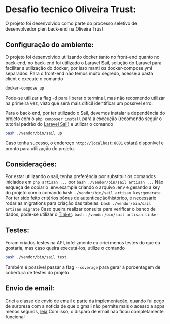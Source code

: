 # Desafio tecnico Oliveira Trust:
O projeto foi desenvolvido como parte do processo seletivo de desenvolvedor plen back-end na Oliveira Trust

## Configuração do ambiente:
O projeto foi desenvolvido utilizando docker tanto no front-end quanto no back-end, no back-end foi utilizado o Laravel Sail, solução do Laravel para facilitar a utilização do docker, por isso manti os docker-compose.yml separados.
Para o front-end não temos muito segredo, acesse a pasta client e execute o comando 
```bash
docker-compose up
```
Pode-se utilizar a flag -d para liberar o terminal, mas não recomendo utilizar na primeira vez, visto que será mais difícil identificar um possível erro.

Para o back-end, por ter utilizado o Sail, devemos instalar a dependência do projeto com o `php composer install` para a execução (recomendo seguir o tutorial padrão do [Laravel Sail](https://laravel.com/docs/9.x/sail#introduction)) e utilizar o comando
```bash
bash ./vendor/bin/sail up
```

Caso tenha sucesso, o endereço `http://localhost:8081` estará disponível e pronto para utilização do projeto.

## Considerações:
Por estar utilizando o sail, tenha preferência por substituir os comandos iniciados em `php artisan ...` por `bash ./vendor/bin/sail artisan ...`
Não esqueça de copiar o .env.example criando o arquivo .env e gerando a key do projeto com o comando `bash ./vendor/bin/sail artisan key:generate`
Por ter sido feito critérios bônus de autenticação/histórico, é necessário rodar as migrations para criação das tabelas: `bash ./vendor/bin/sail artisan migrate`
Caso queira realizar consulta para verificar o banco de dados, pode-se utilizar o [Tinker](https://laravel.com/docs/9.x/artisan#tinker): `bash ./vendor/bin/sail artisan tinker`


## Testes:
Foram criados testes na API, infelizmente eu criei menos testes do que eu gostaria, mas caso queira executá-los, utilize o comando
```bash
bash ./vendor/bin/sail test
```
Também é possível passar a flag `--coverage` para gerar a porcentagem de cobertura de testes do projeto

## Envio de email:
Criei a classe de envio de email e parte da implementação, quando fui pego de surpresa com a noticia de que o gmail não permite mais o acesso a apps menos seguros, [leia](https://myaccount.google.com/lesssecureapps?pli=1&rapt=AEjHL4NRU_E-a2rHdOexADhYNBnJg3Syued55t10XSECEtNmBcJlCsqL_jtU6IR_0TqDBi4nVQGobpbDaIs5fERp03KtFwUsZg)
Com isso, o disparo de email não ficou completamente funcional
